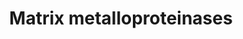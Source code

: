 ---
annotations:
- id: PW:0000646
  parent: signaling pathway
  type: Pathway Ontology
  value: cell-extracellular matrix signaling pathway
authors:
- MaintBot
- Thomas
- Ddigles
- Eweitz
description: 'Matrix metalloproteinases (MMPs) are zinc-dependent endopeptidases;
  other family members are adamalysins, serralysins, and astacins. The MMPs belong
  to a larger family of proteases known as the metzincin superfamily. Collectively
  they are capable of degrading all kinds of extracellular matrix proteins, but also
  can process a number of bioactive molecules. They are known to be involved in the
  cleavage of cell surface receptors, the release of apoptotic ligands (such as the
  FAS ligand), and chemokine/cytokine in/activation. MMPs are also thought to play
  a major role on cell behaviors such as cell proliferation, migration (adhesion/dispersion),
  differentiation, angiogenesis, apoptosis and host defense.  Source: [[wikipedia:Matrix_metalloproteinase|Wikipedia]]'
last-edited: 2021-05-19
organisms:
- Gallus gallus
redirect_from:
- /index.php/Pathway:WP823
- /instance/WP823
- /instance/WP823_r117214
revision: r117214
schema-jsonld:
- '@context': https://schema.org/
  '@id': https://wikipathways.github.io/pathways/WP823.html
  '@type': Dataset
  creator:
    '@type': Organization
    name: WikiPathways
  description: 'Matrix metalloproteinases (MMPs) are zinc-dependent endopeptidases;
    other family members are adamalysins, serralysins, and astacins. The MMPs belong
    to a larger family of proteases known as the metzincin superfamily. Collectively
    they are capable of degrading all kinds of extracellular matrix proteins, but
    also can process a number of bioactive molecules. They are known to be involved
    in the cleavage of cell surface receptors, the release of apoptotic ligands (such
    as the FAS ligand), and chemokine/cytokine in/activation. MMPs are also thought
    to play a major role on cell behaviors such as cell proliferation, migration (adhesion/dispersion),
    differentiation, angiogenesis, apoptosis and host defense.  Source: [[wikipedia:Matrix_metalloproteinase|Wikipedia]]'
  keywords:
  - BSG
  - MMP1
  - MMP11
  - MMP13
  - MMP14
  - MMP15
  - MMP16
  - MMP17
  - MMP2
  - MMP23B
  - MMP24
  - MMP27
  - MMP28
  - MMP3
  - MMP7
  - MMP9
  - TCF20
  - TIMP2
  - TIMP3
  - TIMP4
  license: CC0
  name: Matrix metalloproteinases
seo: CreativeWork
title: Matrix metalloproteinases
wpid: WP823
---